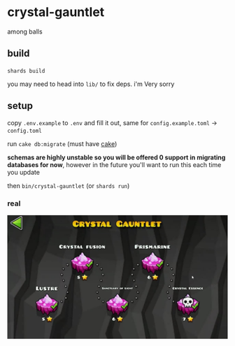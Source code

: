 # crystal-gauntlet

among balls

## build

`shards build`

you may need to head into `lib/` to fix deps. i'm Very sorry

## setup

copy `.env.example` to `.env` and fill it out, same for `config.example.toml` -> `config.toml`

run `cake db:migrate` (must have [cake](https://github.com/axvm/cake/))

**schemas are highly unstable so you will be offered 0 support in migrating databases for now**, however in the future you'll want to run this each time you update

then `bin/crystal-gauntlet` (or `shards run`)

### real

![real](docs/crystal-gauntlet.jpg)